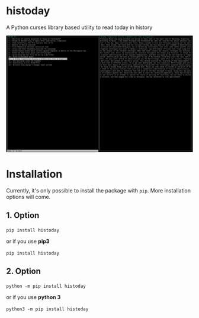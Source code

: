 # histoday
A Python curses library based utility to read today in history

![menu screenshot](screenshots/screenshot.png)

# Installation
Currently, it's only possible to install the package with `pip`. More installation options will come.

## 1. Option
`pip install histoday`

or if you use **pip3**

`pip install histoday`

## 2. Option
`python -m pip install histoday`

or if you use **python 3**

`python3 -m pip install histoday`
